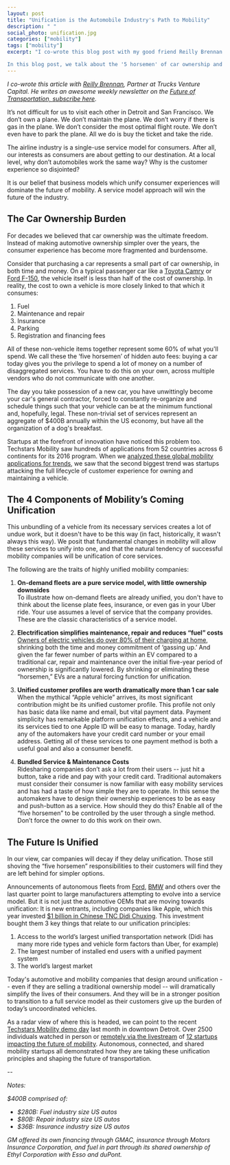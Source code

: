 ```yaml
---
layout: post
title: "Unification is the Automobile Industry's Path to Mobility"
description: " "
social_photo: unification.jpg
categories: ["mobility"]
tags: ["mobility"]
excerpt: "I co-wrote this blog post with my good friend Reilly Brennan at Trucks VC. We're seeing a macro trend of unification across the automotive industry.

In this blog post, we talk about the '5 horsemen' of car ownership and the 4 components of the unification of automotive mobility."
---
```


*I co-wrote this article with [Reilly Brennan](), Partner at Trucks Venture Capital. He writes an awesome weekly newsletter on the [Future of Transportation, subscribe here](http://tinyletter.com/transportation).*

It’s not difficult for us to visit each other in Detroit and San Francisco. We don’t own a plane. We don’t maintain the plane. We don’t worry if there is gas in the plane. We don’t consider the most optimal flight route. We don’t even have to park the plane. All we do is buy the ticket and take the ride.

The airline industry is a single-use service model for consumers. After all, our interests as consumers are about getting to our destination. At a local level, why don’t automobiles work the same way? Why is the customer experience so disjointed?

It is our belief that business models which unify consumer experiences will dominate the future of mobility. A service model approach will win the future of the industry.

## The Car Ownership Burden

For decades we believed that car ownership was the ultimate freedom. Instead of making automotive ownership simpler over the years, the consumer experience has become more fragmented and burdensome.


Consider that purchasing a car represents a small part of car ownership, in both time and money. On a typical passenger car like a [Toyota Camry](http://www.kbb.com/toyota/camry/2016/se-ownershipcosts/) or [Ford F-150](http://www.kbb.com/ford/f150-super-cab/2016/lariat-ownershipcosts/), the vehicle itself is less than half of the cost of ownership. In reality, the cost to own a vehicle is more closely linked to that which it consumes:

1. Fuel
2. Maintenance and repair
3. Insurance
4. Parking
5. Registration and financing fees

All of these non-vehicle items together represent some 60% of what you'll spend. We call these the ‘five horsemen’ of hidden auto fees: buying a car today gives you the privilege to spend a lot of money on a number of disaggregated services. You have to do this on your own, across multiple vendors who do not communicate with one another.

The day you take possession of a new car, you have unwittingly become your car's general contractor, forced to constantly re-organize and schedule things such that your vehicle can be at the minimum functional and, hopefully, legal. These non-trivial set of services represent an aggregate of $400B annually within the US economy, but have all the organization of a dog's breakfast.

Startups at the forefront of innovation have noticed this problem too. Techstars Mobility saw hundreds of applications from 52 countries across 6 continents for its 2016 program. When we [analyzed these global mobility applications for trends](http://tedserbinski.com/mobility/analyzing-the-2016-global-trends-in-applications-to-techstars-mobility/), we saw that the second biggest trend was startups attacking the full lifecycle of customer experience for owning and maintaining a vehicle.

## The 4 Components of Mobility’s Coming Unification

This unbundling of a vehicle from its necessary services creates a lot of undue work, but it doesn't have to be this way (in fact, historically, it wasn't always this way). We posit that fundamental changes in mobility will allow these services to unify into one, and that the natural tendency of successful mobility companies will be unification of core services.

The following are the traits of highly unified mobility companies:

1. **On-demand fleets are a pure service model, with little ownership downsides**
<br>To illustrate how on-demand fleets are already unified, you don't have to think about the license plate fees, insurance, or even gas in your Uber ride. Your use assumes a level of service that the company provides. These are the classic characteristics of a service model.

2. **Electrification simplifies maintenance, repair and reduces “fuel” costs**
<br>[Owners of electric vehicles do over 80% of their charging at home](http://www.sfgate.com/business/article/Most-electric-vehicle-drivers-charge-them-at-home-4999799.php), shrinking both the time and money commitment of ‘gassing up.’ And given the far fewer number of parts within an EV compared to a traditional car, repair and maintenance over the initial five-year period of ownership is significantly lowered. By shrinking or eliminating these “horsemen,” EVs are a natural forcing function for unification.

3. **Unified customer profiles are worth dramatically more than 1 car sale**
<br>When the mythical “Apple vehicle” arrives, its most significant contribution might be its unified customer profile. This profile not only has basic data like name and email, but vital payment data. Payment simplicity has remarkable platform unification effects, and a vehicle and its services tied to one Apple ID will be easy to manage. Today, hardly any of the automakers have your credit card number or your email address. Getting all of these services to one payment method is both a useful goal and also a consumer benefit.


4. **Bundled Service & Maintenance Costs**
<br>Ridesharing companies don’t ask a lot from their users -- just hit a button, take a ride and pay with your credit card. Traditional automakers must consider their consumer is now familiar with easy mobility services and has had a taste of how simple they are to operate. In this sense the automakers have to design their ownership experiences to be as easy and push-button as a service. How should they do this? Enable all of the “five horsemen” to be controlled by the user through a single method. Don’t force the owner to do this work on their own.


## The Future Is Unified

In our view, car companies will decay if they delay unification. Those still shoving the “five horsemen” responsibilities to their customers will find they are left behind for simpler options.

Announcements of autonomous fleets from [Ford](http://www.recode.net/2016/8/16/12500632/ford-mark-fields-self-driving-cars-2021), [BMW](https://www.technologyreview.com/s/602196/2021-may-be-the-year-of-the-fully-autonomous-car/) and others over the last quarter point to large manufacturers attempting to evolve into a service model. But it is not just the automotive OEMs that are moving towards unification: It is new entrants, including companies like Apple, which this year invested [$1 billion in Chinese TNC Didi Chuxing](http://www.reuters.com/article/us-apple-china-idUSKCN0Y404W). This investment bought them 3 key things that relate to our unification principles:

1. Access to the world’s largest unified transportation network (Didi has many more ride types and vehicle form factors than Uber, for example)
2. The largest number of installed end users with a unified payment system
3. The world’s largest market

Today's automotive and mobility companies that design around unification -- even if they are selling a traditional ownership model -- will dramatically simplify the lives of their consumers. And they will be in a stronger position to transition to a full service model as their customers give up the burden of today’s uncoordinated vehicles.

As a radar view of where this is headed, we can point to the recent [Techstars Mobility demo day](http://youtube.com/watch?v=9R2p90Gmljo) last month in downtown Detroit. Over 2500 individuals watched in person or [remotely via the livestream](https://www.youtube.com/watch?v=9R2p90Gmljo) of [12 startups impacting the future of mobility](http://tedserbinski.com/mobility/introducing-the-techstars-mobility-class-of-2016/). Autonomous, connected, and shared mobility startups all demonstrated how they are taking these unification principles and shaping the future of transportation.

--

*Notes:*

*$400B comprised of:*

* *$280B: Fuel industry size US autos*
* *$80B: Repair industry size US autos*
* *$36B:  Insurance industry size US autos*

*GM offered its own financing through GMAC, insurance through Motors Insurance Corporation, and fuel in part through its shared ownership of Ethyl Corporation with Esso and duPont.*  
